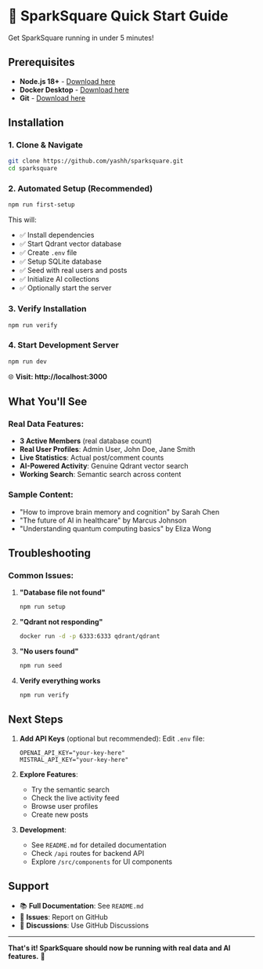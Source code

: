 # 🚀 SparkSquare Quick Start Guide

Get SparkSquare running in under 5 minutes!

## Prerequisites
- **Node.js 18+** - [Download here](https://nodejs.org/)
- **Docker Desktop** - [Download here](https://www.docker.com/products/docker-desktop)
- **Git** - [Download here](https://git-scm.com/)

## Installation

### 1. Clone & Navigate
```bash
git clone https://github.com/yashh/sparksquare.git
cd sparksquare
```

### 2. Automated Setup (Recommended)
```bash
npm run first-setup
```

This will:
- ✅ Install dependencies
- ✅ Start Qdrant vector database
- ✅ Create `.env` file
- ✅ Setup SQLite database
- ✅ Seed with real users and posts  
- ✅ Initialize AI collections
- ✅ Optionally start the server

### 3. Verify Installation
```bash
npm run verify
```

### 4. Start Development Server
```bash
npm run dev
```

🌐 **Visit: http://localhost:3000**

## What You'll See

### Real Data Features:
- **3 Active Members** (real database count)
- **Real User Profiles**: Admin User, John Doe, Jane Smith
- **Live Statistics**: Actual post/comment counts
- **AI-Powered Activity**: Genuine Qdrant vector search
- **Working Search**: Semantic search across content

### Sample Content:
- "How to improve brain memory and cognition" by Sarah Chen
- "The future of AI in healthcare" by Marcus Johnson  
- "Understanding quantum computing basics" by Eliza Wong

## Troubleshooting

### Common Issues:

1. **"Database file not found"**
   ```bash
   npm run setup
   ```

2. **"Qdrant not responding"**
   ```bash
   docker run -d -p 6333:6333 qdrant/qdrant
   ```

3. **"No users found"**
   ```bash
   npm run seed
   ```

4. **Verify everything works**
   ```bash
   npm run verify
   ```

## Next Steps

1. **Add API Keys** (optional but recommended):
   Edit `.env` file:
   ```env
   OPENAI_API_KEY="your-key-here"
   MISTRAL_API_KEY="your-key-here" 
   ```

2. **Explore Features**:
   - Try the semantic search
   - Check the live activity feed
   - Browse user profiles
   - Create new posts

3. **Development**:
   - See `README.md` for detailed documentation
   - Check `/api` routes for backend API
   - Explore `/src/components` for UI components

## Support

- 📚 **Full Documentation**: See `README.md`
- 🐛 **Issues**: Report on GitHub
- 💬 **Discussions**: Use GitHub Discussions

---

**That's it! SparkSquare should now be running with real data and AI features.** 🎉
